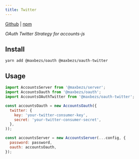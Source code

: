 ```yaml
---
title: Twitter
---
```


[Github](https://github.com/accounts-js/accounts/tree/master/packages/oauth-twitter) |
[npm](https://www.npmjs.com/package/@maxbezs/oauth-twitter)

_OAuth Twitter Strategy for accounts-js_

## Install

```
yarn add @maxbezs/oauth @maxbezs/oauth-twitter
```

## Usage

```javascript
import AccountsServer from '@maxbezs/server';
import AccountsOauth from '@maxbezs/oauth';
import AccountsOAuthTwitter from '@maxbezs/oauth-twitter';

const accountsOauth = new AccountsOauth({
  twitter: {
    key: 'your-twitter-consumer-key',
    secret: 'your-twitter-consumer-secret',
  },
));

const accountsServer = new AccountsServer(...config, {
  password: password,
  oauth: accountsOauth,
});
```

